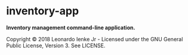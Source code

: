 # inventory-app
**Inventory management command-line application.**

Copyright © 2018 Leonardo Ienke Jr - Licensed under the GNU General Public License, Version 3. See LICENSE.
